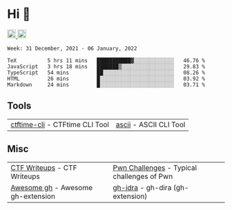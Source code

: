 # Hi 👋
<p align="left"> 
  <a href="http://twitter.com/yu1hpa">
    <img height="20" src="https://img.shields.io/twitter/follow/yu1hpa?label=Twitter&logo=twitter&style=flat" />
  <a href="https://github.com/yu1hpa">
    <img height="20" src="https://img.shields.io/github/followers/yu1hpa?label=follow&logo=github&style=flat" />
  </a>
</p>
  
<!--START_SECTION:waka-->
```text
Week: 31 December, 2021 - 06 January, 2022

TeX          5 hrs 11 mins   ███████████▓░░░░░░░░░░░░░   46.76 % 
JavaScript   3 hrs 18 mins   ███████▒░░░░░░░░░░░░░░░░░   29.83 % 
TypeScript   54 mins         ██░░░░░░░░░░░░░░░░░░░░░░░   08.26 % 
HTML         26 mins         █░░░░░░░░░░░░░░░░░░░░░░░░   03.92 % 
Markdown     24 mins         █░░░░░░░░░░░░░░░░░░░░░░░░   03.71 % 
```
<!--END_SECTION:waka-->

## Tools

|                                                                       |                                                         |
|-----------------------------------------------------------------------|---------------------------------------------------------|
|[ctftime-cli](https://github.com/yu1hpa/ctftime-cli) - CTFtime CLI Tool|[ascii](https://github.com/yu1hpa/ascii) - ASCII CLI Tool|

## Misc
|                                                                         |                                                                                      |
|-------------------------------------------------------------------------|--------------------------------------------------------------------------------------|
|[CTF Writeups](https://github.com/yu1hpa/ctf-writeups) - CTF Writeups    |[Pwn Challenges](https://github.com/yu1hpa/pwn-challenges) - Typical challenges of Pwn|
|[Awesome gh](https://github.com/yu1hpa/awesome-gh) - Awesome gh-extension|[gh-idra](https://github.com/yu1hpa/gh-idra) - gh-dira (gh-extension)                 |

